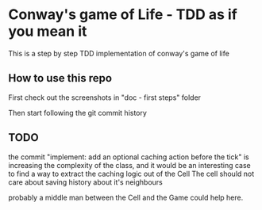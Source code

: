 # Conway's game of Life - TDD as if you mean it

This is a step by step TDD implementation of conway's game of life

## How to use this repo
First check out the screenshots in "doc - first steps" folder

Then start following the git commit history

## TODO
the commit "implement: add an optional caching action before the tick"
is increasing the complexity of the class, and it would be an interesting
case to find a way to extract the caching logic out of the Cell
The cell should not care about saving history about it's neighbours

probably a middle man between the Cell and the Game could help here.
